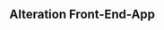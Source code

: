 ## Alteration Front-End-App

<!-- 
Home: Redy
Orders: Ready
Prices: Ready
Profile: Working On It
Aletarion: Almost Ready
Register:
Login:
-->